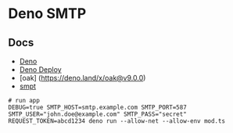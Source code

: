# Deno SMTP

## Docs
* [Deno](https://deno.land/)
* [Deno Deploy](https://deno.com/deploy/docs)
* [oak] (https://deno.land/x/oak@v9.0.0)
* [smpt](https://deno.land/x/smtp@v0.7.0)

```
# run app
DEBUG=true SMTP_HOST=smtp.example.com SMTP_PORT=587 SMTP_USER="john.doe@example.com" SMTP_PASS="secret" REQUEST_TOKEN=abcd1234 deno run --allow-net --allow-env mod.ts
```